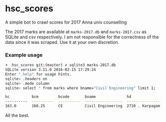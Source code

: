 # hsc_scores
A simple bot to crawl scores for 2017 Anna univ counselling

The 2017 marks are available at `marks-2017.db` and `marks-2017.csv` as SQLite and csv respectively. I am not responsible for the correctness of the data since it was scraped. Use it at your own discretion.

### Example usage

```bash
➜  hsc_scores git:(master) ✗ sqlite3 marks-2017.db
SQLite version 3.11.0 2016-02-15 17:29:24
Enter ".help" for usage hints.
sqlite> .headers on
sqlite> .mode column
sqlite> select * from marks where bname="Civil Engineering" limit 1;

bc          bcm         bcode       bname              hd                                                    mbc         oc          sca         sc          st
----------  ----------  ----------  -----------------  ----------------------------------------------------  ----------  ----------  ----------  ----------  ----------
163.0       168.25      CE          Civil Engineering  2710 . Karpagam College Of Engineering (AUT)          162.75      170.75      79.75       121.75      94.25
```

All the best.
